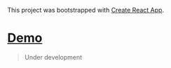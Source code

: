 This project was bootstrapped with [Create React App](https://github.com/facebook/create-react-app).

# [Demo](https://sharp-lumiere-1763c8.netlify.com/)

> Under development